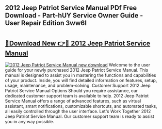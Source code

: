 ## 2012 Jeep Patriot Service Manual PDf Free Download - Part-hUY Service Owner Guide - User Repair Edition 3ww6I

# <h2><a href="http://bc14330.oget.top/?id=2012+Jeep+Patriot+Service+Manual">🔗Download New 👉🔴 2012 Jeep Patriot Service Manual</a></h2>

[![2012 Jeep Patriot Service Manual new download](https://i.imgur.com/5g1atiW.png)](http://bc14330.oget.top/?id=2012+Jeep+Patriot+Service+Manual)
Welcome to the user guide for your newly purchased 2012 Jeep Patriot Service Manual. This manual is designed to assist you in mastering the functions and capabilities of your product. Inside, you will find detailed information on features, setup, usage, maintenance, and problem-solving. Customer Support 2012 Jeep Patriot Service Manual Options Should you require assistance, our dedicated customer support team is available to help. 2012 Jeep Patriot Service Manual offers a range of advanced features, such as virtual assistant, smart notifications, customizable shortcuts, and automated tasks, all easily controlled through the user interface. Let's Work Together 2012 Jeep Patriot Service Manual. Our customer support team is ready to assist you in any way possible.
